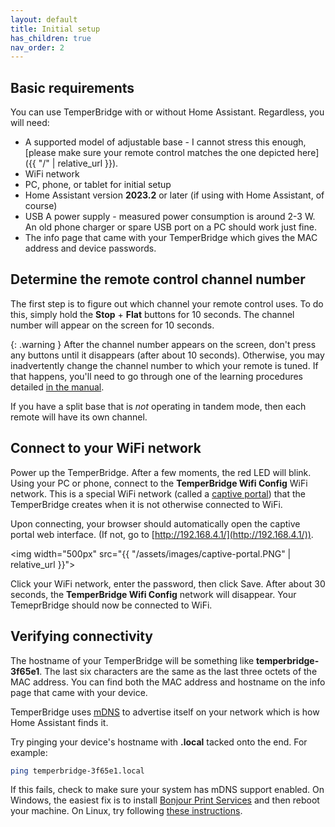 ```yaml
---
layout: default
title: Initial setup
has_children: true
nav_order: 2
---
```


## Basic requirements

You can use TemperBridge with or without Home Assistant. Regardless, you will need:

- A supported model of adjustable base - I cannot stress this enough, [please make sure your remote control matches the one depicted here]({{ "/" | relative_url }}).
- WiFi network
- PC, phone, or tablet for initial setup
- Home Assistant version **2023.2** or later (if using with Home Assistant, of course) 
- USB A power supply - measured power consumption is around 2-3 W. An old phone charger or spare USB port on a PC should work just fine.
- The info page that came with your TemperBridge which gives the MAC address and device passwords.

## Determine the remote control channel number

The first step is to figure out which channel your remote control uses. To do this, simply 
hold the **Stop** + **Flat** buttons for 10 seconds. The channel number will appear on the screen for 10 seconds.

{: .warning }
After the channel number appears on the screen, don't press any buttons until it disappears (after about 10 seconds). 
Otherwise, you may inadvertently change the channel number to which your remote is tuned. If that happens, you'll need to go 
through one of the learning procedures detailed [in the manual](https://assets-www.tempurpedic.com/media/documents/Tempur_Ergo_Premier_Owners_Manual.pdf).

If you have a split base that is _not_ operating in tandem mode, then each remote will have its own channel. 

## Connect to your WiFi network

Power up the TemperBridge. After a few moments, the red LED will blink. Using your PC or phone, connect to the
**TemperBridge Wifi Config** WiFi network. This is a special WiFi network (called a [captive portal](https://esphome.io/components/captive_portal.html)) that the TemperBridge creates
when it is not otherwise connected to WiFi. 

Upon connecting, your browser should automatically open the captive portal web interface. (If not, go to [http://192.168.4.1/](http://192.168.4.1/)).

<img width="500px" src="{{ "/assets/images/captive-portal.PNG" | relative_url }}">

Click your WiFi network, enter the password, then click Save. After about 30 seconds, the **TemperBridge Wifi Config** network will disappear. 
Your TemeprBridge should now be connected to WiFi.

## Verifying connectivity 

The hostname of your TemperBridge will be something like **temperbridge-3f65e1**. The last six characters are the same as the last
three octets of the MAC address. You can find both the MAC address and hostname on the info page that came with your device.

TemperBridge uses [mDNS](https://en.wikipedia.org/wiki/Multicast_DNS) to advertise itself on your network which is how Home Assistant finds it.

Try pinging your device's hostname with **.local** tacked onto the end. For example: 

```bash
ping temperbridge-3f65e1.local
```

If this fails, check to make sure your system has mDNS support enabled. On Windows, the easiest fix is to 
install [Bonjour Print Services](https://support.apple.com/kb/DL999?locale=en_US) and then reboot your machine. On Linux, try following [these instructions](https://developer.ridgerun.com/wiki/index.php/How_to_use_mDNS_to_access_a_device_without_knowing_the_IP_address).
